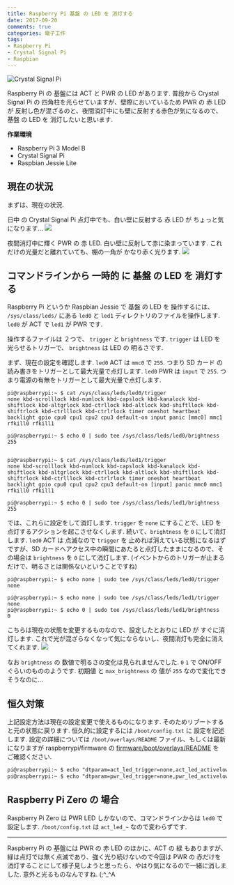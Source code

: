 ```yaml
---
title: Raspberry Pi 基盤 の LED を 消灯する
date: 2017-09-20
comments: true
categories: 電子工作
tags:
- Raspberry Pi
- Crystal Signal Pi
- Raspbian
---
```


![](/images/raspi/crystal-signal-pi/crystal-signal-pi.jpg "Crystal Signal Pi")

Raspberry Pi の 基盤には ACT と PWR の LED があります. 普段から Crystal Signal Pi の 四角柱を光らせていますが、壁際においているため PWR の 赤 LED が 反射し色が混ざるのと、夜間消灯中にも壁に反射する赤色が気になるので、基盤 の LED を 消灯したいと思います.

**作業環境**
- Raspberry Pi 3 Model B
- Crystal Signal Pi
- Raspbian Jessie Lite


## 現在の状況
まずは、現在の状況.

日中 の Crystal Signal Pi 点灯中でも、白い壁に反射する 赤 LED が ちょっと気になります...
![](/images/raspi/crystal-signal-pi/led/01.jpg)

夜間消灯中に輝く PWR の 赤 LED. 白い壁に反射して赤に染まっています. これだけの光量だと離れていても、棚の一角が かなり赤く光ります.
![](/images/raspi/crystal-signal-pi/led/02.jpg)


## コマンドラインから 一時的 に 基盤 の LED を 消灯する
Raspberry Pi というか Raspbian Jessie で 基盤 の LED を 操作するには、 `/sys/class/leds/` にある `led0` と `led1` ディレクトリのファイルを操作します. `led0` が ACT で `led1` が PWR です.

操作するファイルは ２つで、 `trigger` と `brightness` です. `trigger` は LED を 光らせるトリガーで、 `brightness` は LED の 明るさです.

まず、現在の設定を確認します.
`led0` ACT  は `mmc0` で `255`. つまり SD カード の 読み書きをトリガーとして最大光量で点灯します.
`led0` PWR  は `input` で `255`. つまり電源の有無をトリガーとして最大光量で点灯します.

```console
pi@raspberrypi:~ $ cat /sys/class/leds/led0/trigger
none kbd-scrolllock kbd-numlock kbd-capslock kbd-kanalock kbd-shiftlock kbd-altgrlock kbd-ctrllock kbd-altlock kbd-shiftllock kbd-shiftrlock kbd-ctrlllock kbd-ctrlrlock timer oneshot heartbeat backlight gpio cpu0 cpu1 cpu2 cpu3 default-on input panic [mmc0] mmc1 rfkill0 rfkill1

pi@raspberrypi:~ $ echo 0 | sudo tee /sys/class/leds/led0/brightness
255


pi@raspberrypi:~ $ cat /sys/class/leds/led1/trigger
none kbd-scrolllock kbd-numlock kbd-capslock kbd-kanalock kbd-shiftlock kbd-altgrlock kbd-ctrllock kbd-altlock kbd-shiftllock kbd-shiftrlock kbd-ctrlllock kbd-ctrlrlock timer oneshot heartbeat backlight gpio cpu0 cpu1 cpu2 cpu3 default-on [input] panic mmc0 mmc1 rfkill0 rfkill1

pi@raspberrypi:~ $ echo 0 | sudo tee /sys/class/leds/led1/brightness
255
```

では、これらに設定をして消灯します.
`trigger` を `none` にすることで、LED を 点灯するアクションを起こさせなくします. 続いて、`brightness` を `0` にして消灯します.
`led0` ACT は 点滅なので `trigger` を 止めれば消えている状態になるはずですが、SD カードへアクセス中の瞬間にあたると点灯したままになるので、その場合は `brightness` を `0` にして消灯します. (イベントからのトリガーが止まるだけで、明るさとは関係ないということですね)

```console
pi@raspberrypi:~ $ echo none | sudo tee /sys/class/leds/led0/trigger
none

pi@raspberrypi:~ $ echo none | sudo tee /sys/class/leds/led1/trigger
none
pi@raspberrypi:~ $ echo 0 | sudo tee /sys/class/leds/led1/brightness
0
```

こちらは現在の状態を変更するものなので、設定したとおりに LED が すぐに消灯します. これで光が混ざらなくなって気にならないし、夜間消灯も完全に消えてくれます.
![](/images/raspi/crystal-signal-pi/led/03.jpg)

なお `brightness` の 数値で明るさの変化は見られませんでした. `0` `1` で ON/OFF ぐらいのもののようです. 初期値 と `max_brightness` の 値が `255` なので変化できそうなのに...


## 恒久対策
上記設定方法は現在の設定変更で使えるものになります. そのためリブートすると元の状態に戻ります.
恒久的に設定するには `/boot/config.txt` に 設定を記述します.
設定の詳細については `/boot/overlays/README` ファイル、もしくは最新になりますが raspberrypi/firmware の [firmware/boot/overlays/README](https://github.com/raspberrypi/firmware/blob/master/boot/overlays/README) を ご確認ください.

```txt
pi@raspberrypi:~ $ echo "dtparam=act_led_trigger=none,act_led_activelow=on" | sudo tee -a /boot/config.txt
pi@raspberrypi:~ $ echo "dtparam=pwr_led_trigger=none,pwr_led_activelow=on" | sudo tee -a /boot/config.txt
```


## Raspberry Pi Zero の 場合
Raspberry Pi Zero は PWR LED しかないので、コマンドラインからは `led0` で 設定します.
`/boot/config.txt` は `act_led_~` なので変わらずです.



- - - -
Raspberry Pi の 基盤には PWR の 赤 LED のほかに、ACT の 緑 もありますが、緑は点灯では無く点滅であり、強く光り続けないので今回は PWR の 赤だけを消灯することにして様子見しようと思ったら、やはり気になるので一緒に消しました. 意外と光るものなんですね. (;^_^A
